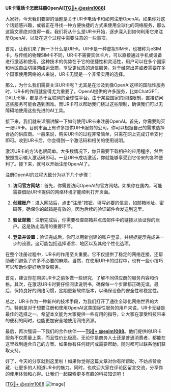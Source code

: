 **UR卡電話卡怎麽註冊OpenAI[[TG💪+ @esim1088](https://t.me/s/esim1088)]**

大家好，今天我们要聊的话题是关于UR卡电话卡和如何注册OpenAI。如果你对这个话题感兴趣，或者正在寻找一种方便快捷的方式来使用全球化的网络服务，那么这篇文章绝对值得一看。我们将从什么是UR卡开始，逐步深入到如何利用它来注册OpenAI，以及在这个过程中需要注意的一些事项。

首先，让我们来了解一下什么是UR卡。UR卡是一种虚拟SIM卡，也被称为eSIM卡。与传统的物理SIM卡不同，UR卡不需要实体卡片，可以直接通过手机或设备进行激活和使用。这种技术的优势在于它的便捷性和灵活性，用户可以在多个国家和地区自由切换网络运营商，享受更优质的通信服务。对于经常出差或者需要在多个国家使用网络的人来说，UR卡无疑是一个非常实用的选择。

那么，为什么我们需要关注UR卡呢？尤其是在涉及到像OpenAI这样的国际性服务时，UR卡的作用就显得尤为重要了。OpenAI提供的许多服务，比如ChatGPT、DALL-E等，都是基于互联网的全球性平台。由于某些国家的网络限制，直接访问这些服务可能会遇到困难。而UR卡可以帮助我们绕过这些限制，确保我们可以无障碍地使用这些先进的AI工具。

接下来，我们就来详细讲解一下如何使用UR卡来注册OpenAI。首先，你需要购买一张UR卡。目前市面上有许多提供UR卡服务的公司，你可以根据自己的需求选择合适的供应商。一般来说，购买UR卡的过程非常简单，只需在网上完成订单支付即可。收到UR卡后，你会得到一个激活码和相关的使用说明。

激活UR卡的方法也很简单。大多数情况下，你只需要下载相应的应用程序，然后按照提示输入激活码即可。一旦UR卡成功激活，你就能够享受到它带来的各种便利了。接下来，就可以开始注册OpenAI了。

注册OpenAI的过程大致分为以下几个步骤：

1. **访问官方网站**：首先，你需要访问OpenAI的官方网站。如果你在国内，可能需要借助UR卡提供的网络环境才能顺利打开页面。
   
2. **创建账户**：进入网站后，点击“注册”按钮，填写必要的信息，如邮箱地址、密码等。确保你的邮箱是有效的，因为后续的验证邮件会发送到这里。

3. **验证邮箱**：注册完成后，你需要检查邮箱并点击邮件中的链接以验证你的账户。这是防止滥用的重要环节。

4. **登录并设置**：验证完成后，你可以用新创建的账户登录，并根据提示完成进一步的设置。这可能包括选择语言、地区以及其他个性化选项。

在整个注册过程中，UR卡的作用至关重要。它不仅提供了稳定的网络连接，还帮助我们避免了许多不必要的麻烦。当然，在使用UR卡的过程中，也有一些小技巧可以帮助你更好地享受服务。

首先，建议你在购买UR卡之前多做一些研究，了解不同供应商的服务内容和价格。其次，在激活UR卡时要仔细阅读说明书，确保每一个步骤都正确无误。最后，保持良好的网络习惯，定期更新软件版本，以确保设备的安全性和稳定性。

总之，UR卡作为一种新兴的技术手段，为我们打开了通往全球化网络世界的大门。特别是对于想要注册和使用OpenAI这类国际性服务的用户来说，UR卡无疑是最佳的选择之一。希望本文能为大家提供一些有用的指导，让大家在享受科技带来的便利的同时，也能更加安全地使用网络资源。

最后，再次强调一下我们的合作伙伴——**[TG💪+ @esim1088](https://t.me/s/esim1088)**。他们提供的UR卡服务不仅质量上乘，而且性价比极高。无论你是商务人士还是普通消费者，都能在这里找到适合自己的方案。如果你有任何疑问或需要帮助，随时都可以联系他们获取支持。

好了，今天的分享就到这里啦！如果你觉得这篇文章对你有所帮助，不妨点赞收藏，让更多的人知道UR卡的魅力。同时，也欢迎大家在评论区留言交流，分享你的使用体验和心得。让我们一起探索更多有趣的科技知识吧！

[[TG💪+ @esim1088](https://t.me/s/esim1088) ![Image](https://i.postimg.cc/4NQfJmqS/Snipaste-2025-05-13-00-14-12.png)]